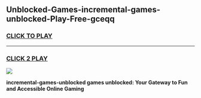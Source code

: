 
## Unblocked-Games-incremental-games-unblocked-Play-Free-gceqq
<h3>
<a href="https://premium76.site?title=incremental-games-unblocked&ref=10A">CLICK TO PLAY</a></h3>
<hr>

<h3>
<a href="https://premium76.site?title=incremental-games-unblocked&ref=10A">CLICK 2 PLAY</a>
  
</h3>

<a href="https://premium76.site?title=incremental-games-unblocked&ref=10A"><img src="https://clearcache.store/games.png"></a>


**incremental-games-unblocked games unblocked: Your Gateway to Fun and Accessible Online Gaming**
